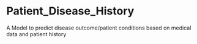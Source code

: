 # Patient_Disease_History
A Model to predict disease outcome/patient conditions based on medical data and patient history
